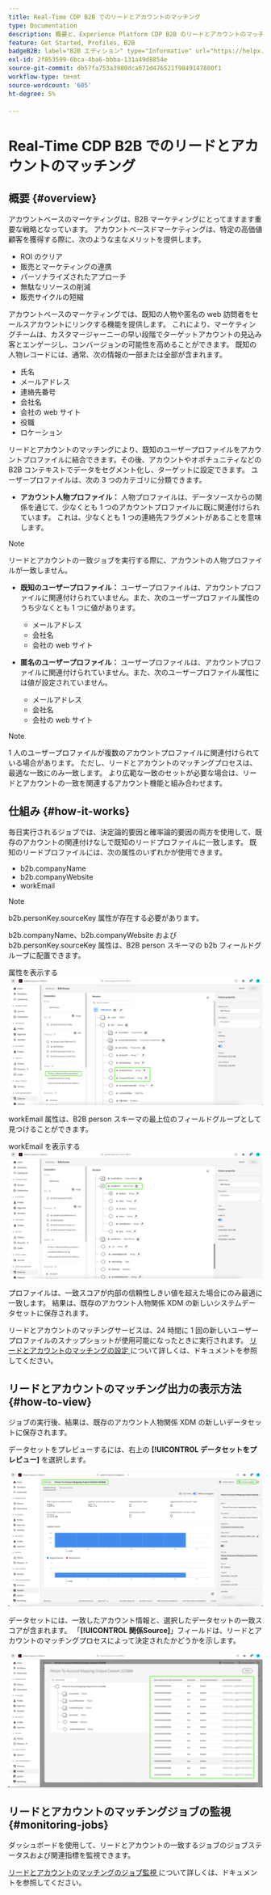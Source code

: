 ```yaml
---
title: Real-Time CDP B2B でのリードとアカウントのマッチング
type: Documentation
description: 概要と、Experience Platform CDP B2B のリードとアカウントのマッチング機能の詳細を説明します。
feature: Get Started, Profiles, B2B
badgeB2B: label="B2B エディション" type="Informative" url="https://helpx.adobe.com/legal/product-descriptions/real-time-customer-data-platform-b2b-edition-prime-and-ultimate-packages.html newtab=true"
exl-id: 2f853599-6bca-4ba6-bbba-131a49d8854e
source-git-commit: db57fa753a3980dca671d476521f9849147880f1
workflow-type: tm+mt
source-wordcount: '605'
ht-degree: 5%

---
```


# Real-Time CDP B2B でのリードとアカウントのマッチング

## 概要 {#overview}

アカウントベースのマーケティングは、B2B マーケティングにとってますます重要な戦略となっています。 アカウントベースドマーケティングは、特定の高価値顧客を獲得する際に、次のような主なメリットを提供します。

- ROI のクリア
- 販売とマーケティングの連携
- パーソナライズされたアプローチ
- 無駄なリソースの削減
- 販売サイクルの短縮

アカウントベースのマーケティングでは、既知の人物や匿名の web 訪問者をセールスアカウントにリンクする機能を提供します。 これにより、マーケティングチームは、カスタマージャーニーの早い段階でターゲットアカウントの見込み客とエンゲージし、コンバージョンの可能性を高めることができます。 既知の人物レコードには、通常、次の情報の一部または全部が含まれます。

- 氏名
- メールアドレス
- 連絡先番号
- 会社名
- 会社の web サイト
- 役職
- ロケーション

リードとアカウントのマッチングにより、既知のユーザープロファイルをアカウントプロファイルに結合できます。その後、アカウントやオポチュニティなどの B2B コンテキストでデータをセグメント化し、ターゲットに設定できます。 ユーザープロファイルは、次の 3 つのカテゴリに分類できます。

- **アカウント人物プロファイル：** 人物プロファイルは、データソースからの関係を通じて、少なくとも 1 つのアカウントプロファイルに既に関連付けられています。 これは、少なくとも 1 つの連絡先フラグメントがあることを意味します。

>[!NOTE]
>
> リードとアカウントの一致ジョブを実行する際に、アカウントの人物プロファイルが一致しません。

- **既知のユーザープロファイル：** ユーザープロファイルは、アカウントプロファイルに関連付けられていません。また、次のユーザープロファイル属性のうち少なくとも 1 つに値があります。

   - メールアドレス
   - 会社名
   - 会社の web サイト

- **匿名のユーザープロファイル：** ユーザープロファイルは、アカウントプロファイルに関連付けられていません。また、次のユーザープロファイル属性には値が設定されていません。

   - メールアドレス
   - 会社名
   - 会社の web サイト

>[!NOTE]
>
> 1 人のユーザープロファイルが複数のアカウントプロファイルに関連付けられている場合があります。 ただし、リードとアカウントのマッチングプロセスは、最適な一致にのみ一致します。 より広範な一致のセットが必要な場合は、リードとアカウントの一致を関連するアカウント機能と組み合わせます。

## 仕組み {#how-it-works}

毎日実行されるジョブでは、決定論的要因と確率論的要因の両方を使用して、既存のアカウントの関連付けなしで既知のリードプロファイルに一致します。 既知のリードプロファイルには、次の属性のいずれかが使用できます。

- b2b.companyName
- b2b.companyWebsite
- workEmail

>[!NOTE]
>
> b2b.personKey.sourceKey 属性が存在する必要があります。

b2b.companyName、b2b.companyWebsite および b2b.personKey.sourceKey 属性は、B2B person スキーマの b2b フィールドグループに配置できます。

属性を表示する ![B2B 人物スキーマ ](/help/rtcdp/accounts/images/b2b-person-schema.png)

workEmail 属性は、B2B person スキーマの最上位のフィールドグループとして見つけることができます。

workEmail を表示する ![B2B 人物スキーマ ](/help/rtcdp/accounts/images/b2b-person-workemail.png)

プロファイルは、一致スコアが内部の信頼性しきい値を超えた場合にのみ最適に一致します。 結果は、既存のアカウント人物関係 XDM の新しいシステムデータセットに保存されます。

リードとアカウントのマッチングサービスは、24 時間に 1 回の新しいユーザープロファイルのスナップショットが使用可能になったときに実行されます。 [ リードとアカウントのマッチングの設定 ](/help/rtcdp/accounts/account-profile-ui-guide.md) について詳しくは、ドキュメントを参照してください。

## リードとアカウントのマッチング出力の表示方法 {#how-to-view}

ジョブの実行後、結果は、既存のアカウント人物関係 XDM の新しいデータセットに保存されます。

データセットをプレビューするには、右上の **[!UICONTROL データセットをプレビュー]** を選択します。

![ 新しいデータセット ](/help/rtcdp/accounts/images/b2b-dataset-output.png)

データセットには、一致したアカウント情報と、選択したデータセットの一致スコアが含まれます。 「**[!UICONTROL 関係Source]**」フィールドは、リードとアカウントのマッチングプロセスによって決定されたかどうかを示します。

![ データセットの信頼性スコアと出力のプレビュー ](/help/rtcdp/accounts/images/b2b-dataset-preview.png)

## リードとアカウントのマッチングジョブの監視 {#monitoring-jobs}

ダッシュボードを使用して、リードとアカウントの一致するジョブのジョブステータスおよび関連指標を監視できます。

[ リードとアカウントのマッチングのジョブ監視 ](/help/dataflows/ui/b2b/monitor-profile-enrichment.md) について詳しくは、ドキュメントを参照してください。
